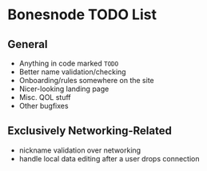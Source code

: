 # Bonesnode TODO List

## General
- Anything in code marked `TODO`
- Better name validation/checking
- Onboarding/rules somewhere on the site
- Nicer-looking landing page
- Misc. QOL stuff
- Other bugfixes

## Exclusively Networking-Related
- nickname validation over networking
- handle local data editing after a user drops connection
